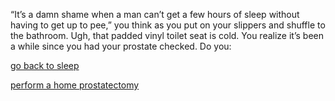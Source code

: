 “It’s a damn shame when a man can’t get a few hours of sleep without having
to get up to pee,” you think as you put on your slippers and shuffle to the
bathroom.  Ugh, that padded vinyl toilet seat is cold.  You realize it’s been
a while since you had your prostate checked.  Do you:

[go back to sleep](../go-back-to-sleep/go-back-to-sleep.md)

[perform a home prostatectomy](/bad-idea.md)